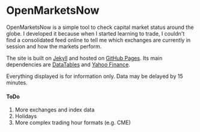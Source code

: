 # OpenMarketsNow
OpenMarketsNow is a simple tool to check capital market status around the globe. I developed it because when I started learning to trade, I couldn't find a consolidated feed online to tell me which exchanges are currently in session and how the markets perform. 

The site is built on [Jekyll](http://jekyllrb.com/) and hosted on [GitHub Pages](https://pages.github.com/). Its main dependencies are [DataTables](https://www.datatables.net/) and [Yahoo Finance](http://finance.yahoo.com/).

Everything displayed is for information only. Data may be delayed by 15 minutes.

#### ToDo
1. More exchanges and index data
2. Holidays
3. More complex trading hour formats (e.g. CME)

